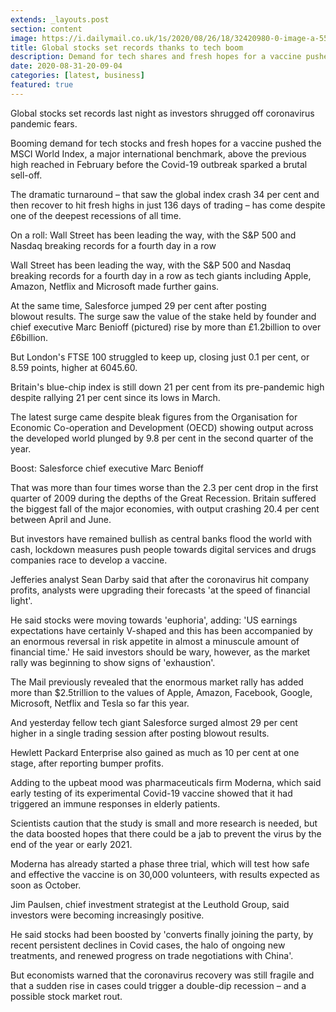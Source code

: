 ```yaml
---
extends: _layouts.post
section: content
image: https://i.dailymail.co.uk/1s/2020/08/26/18/32420980-0-image-a-55_1598464675390.jpg 
title: Global stocks set records thanks to tech boom 
description: Demand for tech shares and fresh hopes for a vaccine pushed the MSCI World Index, a major international benchmark, above the previous high reached before the Covid-19 outbreak. 
date: 2020-08-31-20-09-04 
categories: [latest, business] 
featured: true 
--- 
```

Global stocks set records last night as investors shrugged off coronavirus pandemic fears. 

Booming demand for tech stocks and fresh hopes for a vaccine pushed the MSCI World Index, a major international benchmark, above the previous high reached in February before the Covid-19 outbreak sparked a brutal sell-off. 

The dramatic turnaround – that saw the global index crash 34 per cent and then recover to hit fresh highs in just 136 days of trading – has come despite one of the deepest recessions of all time. 

On a roll: Wall Street has been leading the way, with the S&P 500 and Nasdaq breaking records for a fourth day in a row

Wall Street has been leading the way, with the S&P 500 and Nasdaq breaking records for a fourth day in a row as tech giants including Apple, Amazon, Netflix and Microsoft made further gains. 

At the same time, Salesforce jumped 29 per cent after posting blowout results. The surge saw the value of the stake held by founder and chief executive Marc Benioff (pictured) rise by more than £1.2billion to over £6billion. 

But London's FTSE 100 struggled to keep up, closing just 0.1 per cent, or 8.59 points, higher at 6045.60.

Britain's blue-chip index is still down 21 per cent from its pre-pandemic high despite rallying 21 per cent since its lows in March. 

The latest surge came despite bleak figures from the Organisation for Economic Co-operation and Development (OECD) showing output across the developed world plunged by 9.8 per cent in the second quarter of the year. 

Boost: Salesforce chief executive Marc Benioff

That was more than four times worse than the 2.3 per cent drop in the first quarter of 2009 during the depths of the Great Recession. Britain suffered the biggest fall of the major economies, with output crashing 20.4 per cent between April and June.

But investors have remained bullish as central banks flood the world with cash, lockdown measures push people towards digital services and drugs companies race to develop a vaccine. 

Jefferies analyst Sean Darby said that after the coronavirus hit company profits, analysts were upgrading their forecasts 'at the speed of financial light'. 

He said stocks were moving towards 'euphoria', adding: 'US earnings expectations have certainly V-shaped and this has been accompanied by an enormous reversal in risk appetite in almost a minuscule amount of financial time.' He said investors should be wary, however, as the market rally was beginning to show signs of 'exhaustion'. 

The Mail previously revealed that the enormous market rally has added more than $2.5trillion to the values of Apple, Amazon, Facebook, Google, Microsoft, Netflix and Tesla so far this year.

And yesterday fellow tech giant Salesforce surged almost 29 per cent higher in a single trading session after posting blowout results. 

Hewlett Packard Enterprise also gained as much as 10 per cent at one stage, after reporting bumper profits.

Adding to the upbeat mood was pharmaceuticals firm Moderna, which said early testing of its experimental Covid-19 vaccine showed that it had triggered an immune responses in elderly patients. 

Scientists caution that the study is small and more research is needed, but the data boosted hopes that there could be a jab to prevent the virus by the end of the year or early 2021. 



Moderna has already started a phase three trial, which will test how safe and effective the vaccine is on 30,000 volunteers, with results expected as soon as October. 

Jim Paulsen, chief investment strategist at the Leuthold Group, said investors were becoming increasingly positive. 

He said stocks had been boosted by 'converts finally joining the party, by recent persistent declines in Covid cases, the halo of ongoing new treatments, and renewed progress on trade negotiations with China'. 

But economists warned that the coronavirus recovery was still fragile and that a sudden rise in cases could trigger a double-dip recession – and a possible stock market rout.


